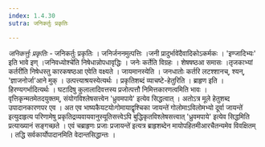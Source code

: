 ```yaml
---
index: 1.4.30
sutra: जनिकर्तुः प्रकृतिः

---
```

_जनिकर्त्तुः प्रकृतिः_ - जनिकर्तुः प्रकृतिः । जनिर्जननमुत्पत्तिः ।जनी प्रादुर्भावे॑दैवादिकोऽकर्मकः । 'इण्जादिभ्यः' इति भावे इण् ।जनिवध्योश्चे॑ति निषेधान्नोपधावृद्धिः । जनेः कर्तेति विग्रहः । शेषषष्ठआ समासः ।तृजकाभ्यां कर्तरी॑ति निषेधस्तु कारकषष्ठआ एवेति वक्ष्यते । जायमानस्येति । जनधातोः कर्तरि लटश्शानच्, श्यन्, 'ज्ञाजनोर्जा'आने मुक् । उत्पत्त्याश्रयस्येत्यर्थः । प्रकृतिशब्दं व्याचष्टे-हेतुरिति । ब्राहृण इति । हिरण्यगर्भादित्यर्थः । घटादिषु कुलालादिवत्तस्य प्रजोत्पत्तौ निमित्तकारणत्वमिति भावः । वृत्तिकृन्मतमेतदयुक्तम्, संयोगविश्लेषसत्त्वेन 'ध्रुवमपाये' इत्येव सिद्धत्वात् । अतोऽत्र मूले हेतुशब्द उपादानकारणपर एव । अत एव भाष्यकैयटयोःगोमायाद्वृश्चिका जायन्ते॑ गोलोमाऽविलोमभ्यो दूर्वा जायन्ते॑ इत्युदाहृत्य परिणामेषु प्रकृतिद्रव्यवायवानुस्यूतिसत्त्वेऽपि बुद्धिकृतविश्लेषसत्त्वात् 'ध्रुवमपाये' इत्येव सिद्धमिति प्रत्याख्यानं सङ्गच्छते । एवं चब्राहृणः प्रजाः प्रजायन्ते॑ इत्यत्र ब्राहृशब्देन मायोपहितमीआरचैतन्यमेव विवक्षितम् । तद्धि सर्वकार्योपादानमिति वेदान्तसिद्धान्तः ।